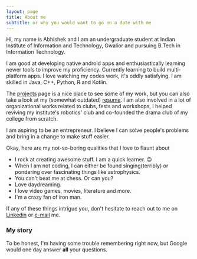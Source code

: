 ```yaml
---
layout: page
title: About me
subtitle: or why you would want to go on a date with me
---
```


Hi, my name is Abhishek and I am an undergraduate student at Indian Institute of Information and Technology, Gwalior and pursuing B.Tech in Information Technology.

I am good at developing native android apps and enthusiastically learning newer tools to improve my proficiency.
Currently learning to build multi-platform apps.
I love watching my codes work, it's oddly satisfying. I am skilled in Java, C++, Python, R and Kotlin.

The [projects](https://sudoabhi.github.io/projects) page is a nice place to see some of my work, but you can also take a look at my (somewhat outdated) [resume](https://sudoabhi.github.io/resume).
I am also involved in a lot of organizational works related to clubs, fests and workshops, I helped reviving my institute's robotics' club and co-founded the drama club of my college from scratch. 

I am aspiring to be an entrepreneur. I believe I can solve people's problems and bring in a change to make stuff easier.

Okay, here are my not-so-boring qualities that I love to flaunt about 
- I rock at creating awesome stuff. I am a quick learner. &#128521;
- When I am not coding, I can either be found singing(terribly) or pondering over fascinating things like astrophysics.
- You can't beat me at chess. Or can you?
- Love daydreaming.
- I love video games, movies, literature and more.
- I'm a crazy fan of iron man.

<!-- When I'm not brainstorming ideas or furiously typing away, you'll find me reading, geeking out about cool tech, or researching my latest obsession (UI/UX, consumer psychology, venture capital, to name a few).
This website is my digital garden — a compendium of the things I've learned and created over the years. -->

If any of these things intrigue you, don't hesitate to reach out to me on [Linkedin](https://www.linkedin.com/in/sudoabhi/ "Abhishek Kumar") or [e-mail](mailto:abhishek2606@hotmail.com) me.

### My story

To be honest, I'm having some trouble remembering right now, but Google would one day answer **all** your questions.
